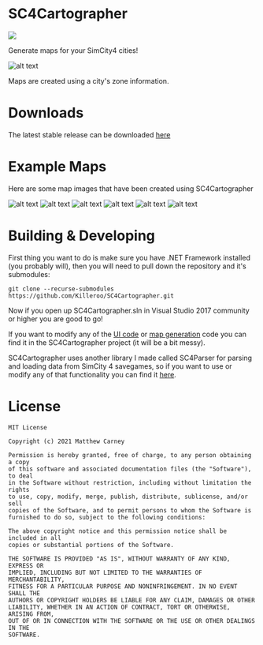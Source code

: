 # SC4Cartographer
[![](https://img.shields.io/badge/stable%20version-1.1.0-brightgreen.svg)](https://github.com/Killeroo/SC4Cartographer/releases) 

Generate maps for your SimCity4 cities!

![alt text](Images/Screenshots/screenshot_main.png)

Maps are created using a city's zone information.

# Downloads
The latest stable release can be downloaded [here](https://github.com/Killeroo/SC4Cartographer/releases/latest)

# Example Maps

Here are some map images that have been created using SC4Cartographer

![alt text](Images/The_Last_Wish.png)
![alt text](Images/Casarano.png)
![alt text](Images/unknown.png)
![alt text](Images/wow.png)
![alt text](Images/Interpol.png)
![alt text](Images/Kensington.png)

# Building & Developing

First thing you want to do is make sure you have .NET Framework installed (you probably will), then you will need to pull down the repository and it's submodules:
```
git clone --recurse-submodules https://github.com/Killeroo/SC4Cartographer.git
```
Now if you open up SC4Cartographer.sln in Visual Studio 2017 community or higher you are good to go!

If you want to modify any of the [UI code](https://github.com/Killeroo/SC4Cartographer/blob/716bedd7d1c1ac253b502ddce1208dee76670605/SC4Cartographer/MainForm.cs#L22) or [map generation](https://github.com/Killeroo/SC4Cartographer/blob/716bedd7d1c1ac253b502ddce1208dee76670605/SC4Cartographer/MapRenderer.cs#L17) code you can find it in the SC4Cartographer project (it will be a bit messy).

SC4Cartographer uses another library I made called SC4Parser for parsing and loading data from SimCity 4 savegames, so if you want to use or modify any of that functionality you can find it [here](https://github.com/Killeroo/SC4Parser).

# License

```
MIT License

Copyright (c) 2021 Matthew Carney

Permission is hereby granted, free of charge, to any person obtaining a copy
of this software and associated documentation files (the "Software"), to deal
in the Software without restriction, including without limitation the rights
to use, copy, modify, merge, publish, distribute, sublicense, and/or sell
copies of the Software, and to permit persons to whom the Software is
furnished to do so, subject to the following conditions:

The above copyright notice and this permission notice shall be included in all
copies or substantial portions of the Software.

THE SOFTWARE IS PROVIDED "AS IS", WITHOUT WARRANTY OF ANY KIND, EXPRESS OR
IMPLIED, INCLUDING BUT NOT LIMITED TO THE WARRANTIES OF MERCHANTABILITY,
FITNESS FOR A PARTICULAR PURPOSE AND NONINFRINGEMENT. IN NO EVENT SHALL THE
AUTHORS OR COPYRIGHT HOLDERS BE LIABLE FOR ANY CLAIM, DAMAGES OR OTHER
LIABILITY, WHETHER IN AN ACTION OF CONTRACT, TORT OR OTHERWISE, ARISING FROM,
OUT OF OR IN CONNECTION WITH THE SOFTWARE OR THE USE OR OTHER DEALINGS IN THE
SOFTWARE.
```
